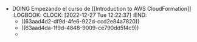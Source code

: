 - DOING Empezando el curso de [[Introduction to AWS CloudFormation]]
  :LOGBOOK:
  CLOCK: [2022-12-27 Tue 12:22:37]
  :END:
	- ((63aad4d2-df9d-4fe6-922d-ccd2e84a7820))
	- ((63aad4da-1f9d-4848-9009-ce790dd5f4c9))
	-